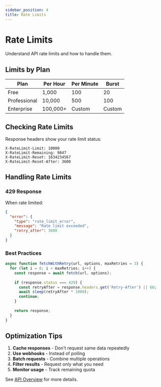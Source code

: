 ```yaml
---
sidebar_position: 4
title: Rate Limits
---
```


# Rate Limits

Understand API rate limits and how to handle them.

## Limits by Plan

| Plan | Per Hour | Per Minute | Burst |
|------|----------|------------|-------|
| Free | 1,000 | 100 | 20 |
| Professional | 10,000 | 500 | 100 |
| Enterprise | 100,000+ | Custom | Custom |

## Checking Rate Limits

Response headers show your rate limit status:

```http
X-RateLimit-Limit: 10000
X-RateLimit-Remaining: 9847
X-RateLimit-Reset: 1634234567
X-RateLimit-Reset-After: 3600
```

## Handling Rate Limits

### 429 Response

When rate limited:

```json
{
  "error": {
    "type": "rate_limit_error",
    "message": "Rate limit exceeded",
    "retry_after": 3600
  }
}
```

### Best Practices

```javascript
async function fetchWithRetry(url, options, maxRetries = 3) {
  for (let i = 0; i < maxRetries; i++) {
    const response = await fetch(url, options);
    
    if (response.status === 429) {
      const retryAfter = response.headers.get('Retry-After') || 60;
      await sleep(retryAfter * 1000);
      continue;
    }
    
    return response;
  }
}
```

## Optimization Tips

1. **Cache responses** - Don't request same data repeatedly
2. **Use webhooks** - Instead of polling
3. **Batch requests** - Combine multiple operations
4. **Filter results** - Request only what you need
5. **Monitor usage** - Track remaining quota

See [API Overview](/docs/api/overview) for more details.

